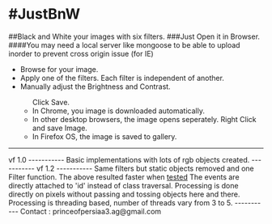 #JustBnW
=======

##Black and White your images with six filters.
###Just Open it in Browser.
####You may need a local server like mongoose to be able to upload inorder to prevent cross origin issue (for IE)
<ul>
<li>Browse for your image.</li>
<li>Apply one of the filters. Each filter is independent of another.</li>
<li>Manually adjust the Brightness and Contrast.</li>
<ul>Click Save.
   <li>In Chrome, you image is downloaded automatically.</li>
   <li>In other desktop browsers, the image opens seperately. Right Click and save Image.</li>
   <li>In Firefox OS, the image is saved to gallery.</li>
</ul>
</ul>
<hr/>
vf 1.0
-----------
Basic implementations with lots of rgb objects created.
-----------
vf 1.2
-----------
Same filters but static objects removed and one Filter function.
The above resulted faster when <a href="http://jsperf.com/closure-prototype-static-performance/22">tested</a>
The events are directly attached to 'id' instead of class traversal.
Processing is done directly on pixels without passing and tossing objects here and there.
Processing is threading based, number of threads vary from 3 to 5.
-----------
Contact : princeofpersiaa3.ag@gmail.com